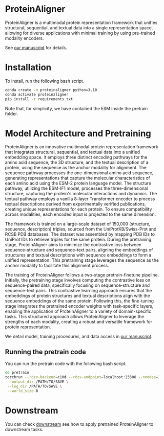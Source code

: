 # ProteinAligner
ProteinAligner is a multimodal protein representation framework that unifies structural, sequential, and textual data into a single representation space, allowing for diverse applications with minimal training by using pre-trained modality encoders.

See [our manuscript]() for details.

# Installation
To install, run the following bash script.
```bash
conda create -n proteinaligner python=3.10
conda activate proteinaligner
pip install -r requirements.txt
```
Note that, for simplicity, we have contained the ESM inside the pretrain folder.

# Model Architecture and Pretraining
ProteinAligner is an innovative multimodal protein representation framework that integrates structural, sequential, and textual data into a unified embedding space. It employs three distinct encoding pathways for the amino acid sequence, the 3D structure, and the textual description of a protein, using the sequence as the anchor modality for alignment. The sequence pathway processes the one-dimensional amino acid sequence, generating representations that capture the molecular characteristics of each amino acid using the ESM-2 protein language model. The structure pathway, utilizing the ESM-IF1 model, processes the three-dimensional structure, capturing the protein's molecular interactions and dynamics. The textual pathway employs a vanilla 8-layer Transformer encoder to process textual descriptions derived from experimentally verified publications, creating unique representations for each protein. To ensure compatibility across modalities, each encoded input is projected to the same dimension.

The framework is trained on a large-scale dataset of 150,000 (structure, sequence, description) triples, sourced from the UniProtKB/Swiss-Prot and RCSB PDB databases. The dataset was assembled by mapping PDB IDs to UniProt IDs to retrieve triples for the same protein. During the pretraining stage, ProteinAligner aims to minimize the contrastive loss between sequence-structure and sequence-text pairs, aligning the embeddings of structures and textual descriptions with sequence embeddings to form a unified representation. This pretraining stage leverages the sequence as the anchor modality to facilitate this alignment process.

The training of ProteinAligner follows a two-stage pretrain-finetune pipeline. Initially, the pretraining stage involves computing the contrastive loss on sequence-paired data, specifically focusing on sequence-structure and sequence-text pairs. This contrastive learning approach ensures that the embeddings of protein structures and textual descriptions align with the sequence embeddings of the same protein. Following this, the fine-tuning stage integrates the pretrained encoder weights with task-specific layers, enabling the application of ProteinAligner to a variety of domain-specific tasks. This structured approach allows ProteinAligner to leverage the strengths of each modality, creating a robust and versatile framework for protein representation.

We detail model, training procedures, and data access in [our manuscript](). 

## Running the pretrain code
You can run the pretrain code with the following bash script.

```bash
cd pretrain
torchrun --rdzv-backend=c10d --rdzv-endpoint=localhost:23308 --nnodes=1 --rdzv_id 234 --nproc-per-node=8 train_joint_encoder.py \
 --output_dir /PATH/TO/SAVE \
 --log_dir /PATH/TO/SAVE \
 --world_size 8
```

# Downstream
You can check [downstream](ProteinAligner_downstream) see how to apply pretrained ProteinAligner to downstream tasks.

